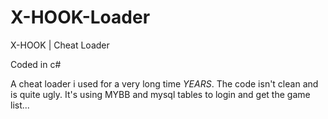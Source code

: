 # X-HOOK-Loader
X-HOOK | Cheat Loader

Coded in c#

A cheat loader i used for a very long time *YEARS*. The code isn't clean and is quite ugly. It's using MYBB and mysql tables to login and get the game list...


